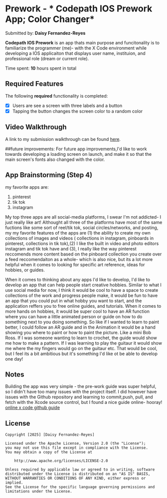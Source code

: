 # Prework - * Codepath IOS Prework App; Color Changer*

Submitted by: **Daisy Fernandez-Reyes**

**Codepath IOS Prework** is an app thats main purpose and funcitonality is to familiarize the programmer (me)-  with the X Code environment while developing a IOS applicaiton that displays user name, instituion, and professional role (dream or current role). 

Time spent: **10** hours spent in total

## Required Features

The following **required** functionality is completed:
- [x] Users are see a screen with three labels and a button
- [x] Tapping the button changes the screen color to a random color
 
## Video Walkthrough
A link to my submission walkthrough can be found [here](https://www.loom.com/share/e432be0acc9949f28f820d9fededfd4d?sid=240705b6-c23d-4091-ac75-1fcc870e3756). 

##future improvements:
For future app improvements,I'd like to work towards developing a loading screen on launch, and make it so that the main screen's fonts also
changed with the color. 

## App Brainstorming (Step 4)
my favorite apps are: 
1. pinterest 
2. tik tok 
3. instagram 

My top three apps are all social-media platforms, I swear I'm not addicted- I just really like art! Althought all
three of the platforms have most of the same fuctions like some sort of reel/tik tok, social circles/networks, and 
posting, my my favorite features of the apps are (1) the ability to create my own collections of images and videos
( collections in instagram, pinboards in pinterest,  collections in tik tok),(2) I like the built in video and
photo editors instagram and tik tok have and (3), I really like the way pinterest reccomends more content based on
the pinboard collection you create over a feed reccomendaiton as a whole- which is also nice, but its a lot more
helpful when it comes to looking for specific art reference, ideas for hobbies, or guides. 


When it comes to thinking about any apps I'd like to develop, I'd like to develop an app that can help people
start creative hobbies. Similar to what I use social media for now, I think it would be cool to have a space to
create collections of the work and progress people make, it would be fun to have an app that you could put in
what hobby you want to start, and the application reffers you to free online guides, and tutorials. When it comes to
more hands on hobbies, it would be super cool to have an AR function where you can have a little animated person or guide on 
how to do something next to you doing something. So like if I wanted to learn to paint better, I could follow an AR guide and
in the Animation it would be a hand showing you where to paint or how to paint the picture. Like a mini Bob Ross. 
If I was someone wanting to learn to crochet, the guide would show me how to make a pattern. If I was learning to play the guitaur it would
show me where the my fingers would go on the guitaur etc. That would be cool, but I feel its a bit ambitious but it's something 
I'd like ot be able to develop one day!

## Notes
Building the app was very simple - the pre-work guide was super helpful, so I didn't have too many issues with the project itself. 
I did however have issues with the Github repository and learning to commit,push, pull, and fetch with the Xcode source control, but I 
found a nice guide online- hooray! [online x code github guide](https://medium.com/@nkemaiyetin/how-to-create-new-repos-in-xcode-f1f41b98dd09)

## License

    Copyright [2025] [Daisy Fernandez-Reyes]

    Licensed under the Apache License, Version 2.0 (the "License");
    you may not use this file except in compliance with the License.
    You may obtain a copy of the License at

        http://www.apache.org/licenses/LICENSE-2.0

    Unless required by applicable law or agreed to in writing, software
    distributed under the License is distributed on an "AS IS" BASIS,
    WITHOUT WARRANTIES OR CONDITIONS OF ANY KIND, either express or implied.
    See the License for the specific language governing permissions and
    limitations under the License.

